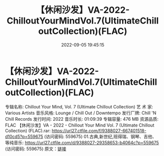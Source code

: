 ﻿---
title: 【休闲沙发】VA-2022-ChilloutYourMindVol.7(UltimateChilloutCollection)(FLAC)
date: 2022-09-05 19:45:15
categories: 古典音乐、新世纪、纯音雅乐
tags: 纯音雅乐
---
# 【休闲沙发】VA-2022-ChilloutYourMindVol.7(UltimateChilloutCollection)(FLAC)

专辑名称: Chillout Your Mind, Vol. 7 (Ultimate Chillout
Collection)
艺 术 家: Various Artists
音乐风格: Lounge / Chill Out / Downtempo
发行厂牌: Chill 'N Chill Records
发行时间: 2022
音乐时长: 01:09:39
专辑容量: 476 MB
资源品质: FLAC
【休闲沙发】VA - 2022 - Chillout Your Mind Vol.
7 (Ultimate Chillout Collection) (FLAC).rar: https://url27.ctfile.com/f/9388027-667401518-d10cd5?p=559675
(访问密码: 559675)
01.古典,新世纪,班得瑞、钢琴、吉他、等纯音乐: https://url27.ctfile.com/d/9388027-29358653-b4064c?p=559675
(访问密码: 559675)
原文：[链接](https://blog.sina.com.cn/s/blog_1647c7e7601030z8v.html)